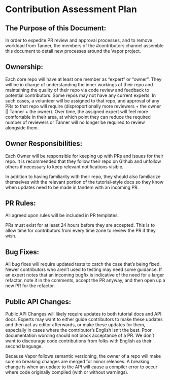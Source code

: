 # Contribution Assessment Plan

## The Purpose of this Document:
In order to expedite PR review and approval processes, and to remove workload from Tanner, the members of the #contributors channel assemble this document to detail new processes around the Vapor project.

## Ownership:
Each core repo will have at least one member as “expert” or “owner”. They will be in charge of understanding the inner workings of their repo and maintaining the quality of their repo via code review and feedback to potential contributors. Some repos may not have any current experts. In such cases, a volunteer will be assigned to that repo, and approval of any PRs to that repo will require (disproportionally more reviewers + the owner || Tanner + the owner). Over time, the assigned expert will feel more comfortable in their area, at which point they can reduce the required number of reviewers or Tanner will no longer be required to review alongside them.

## Owner Responsibilities:
Each Owner will be responsible for keeping up with PRs and issues for their repo. It is recommended that they follow their repo on Github and unfollow others if necessary to keep relevant notifications visible. 

In addition to having familiarity with their repo, they should also familiarize themselves with the relevant portion of the tutorial-style docs so they know when updates need to be made in tandem with an incoming PR.

## PR Rules:
All agreed upon rules will be included in PR templates.

PRs must exist for at least 24 hours before they are accepted. This is to allow time for contributors from every time zone to review the PR if they wish.

## Bug Fixes:
All bug fixes will require updated tests to catch the case that’s being fixed. Newer contributors who aren’t used to testing may need some guidance.
If an expert notes that an incoming bugfix is indicative of the need for a larger refactor, note it in the comments, accept the PR anyway, and then open up a new PR for the refactor. 

## Public API Changes:
Public API Changes will likely require updates to both tutorial docs and API docs. Experts may want to either guide contributors to make these updates and then act as editor afterwards, or make these updates for them, especially in cases where the contributor’s English isn’t the best. Poor documentation wording should not block acceptance of a PR. We don’t want to discourage code contributions from folks with English as their second language.

Because Vapor follows semantic versioning, the owner of a repo will make sure no breaking changes are merged for minor releases. A breaking change is when an update to the API will cause a compiler error to occur where code originally compiled (with or without warnings).
